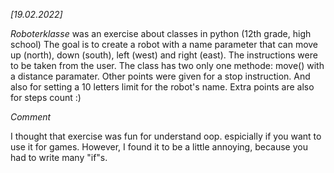 *[19.02.2022]*

_Roboterklasse_ was an exercise about classes in python (12th grade, high school)
The goal is to create a robot with a name parameter that can move up (north), down (south), left (west) and right (east).
The instructions were to be taken from the user. The class has two only one methode: move() with a distance paramater.
Other points were given for a stop instruction. And also for setting a 10 letters limit for the robot's name.
Extra points are also for steps count :)

_Comment_

I thought that exercise was fun for understand oop. espicially if you want to use it for games. However, I found it to be
a little annoying, because you had to write many "if"s.
